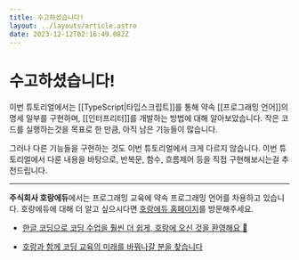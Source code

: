 ```yaml
---
title: 수고하셨습니다!
layout: ../layouts/article.astro
date: 2023-12-12T02:16:49.082Z
---
```


# 수고하셨습니다!

이번 튜토리얼에서는 [[TypeScript|타입스크립트]]를 통해 약속 [[프로그래밍 언어]]의 명세 일부를 구현하며, [[인터프리터]]를 개발하는 방법에 대해 알아보았습니다. 작은 코드를 실행하는것을 목표로 한 만큼, 아직 남은 기능들이 많습니다.

그러나 다른 기능들을 구현하는 것도 이번 튜토리얼에서 크게 다르지 않습니다. 이번 튜토리얼에서 다룬 내용을 바탕으로, 반복문, 함수, 흐름제어 등을 직접 구현해보시는걸 추천드립니다.

---

**주식회사 호랑에듀**에서는 프로그래밍 교육에 약속 프로그래밍 언어를 차용하고 있습니다. 호랑에듀에 대해 더 알고 싶으시다면 [호랑에듀 홈페이지](https://www.horang.it/)를 방문해주세요.

- [한글 코딩으로 코딩 수업을 훨씬 더 쉽게, 호랑에 오신 것을 환영해요 🙌](https://www.horang.it/)

- [호랑과 함께 코딩 교육의 미래를 바꿔나갈 분을 찾습니다](https://www.horang.it/team)
